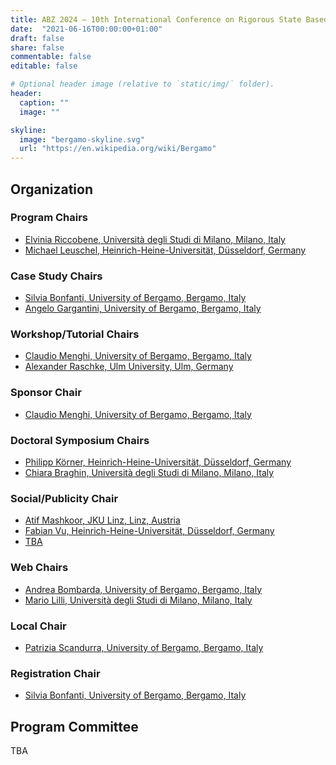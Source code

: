 ```yaml
---
title: ABZ 2024 – 10th International Conference on Rigorous State Based Methods
date:  "2021-06-16T00:00:00+01:00"
draft: false
share: false
commentable: false
editable: false

# Optional header image (relative to `static/img/` folder).
header:
  caption: ""
  image: ""

skyline: 
  image: "bergamo-skyline.svg"
  url: "https://en.wikipedia.org/wiki/Bergamo"
---
```


## Organization 

### Program Chairs

* [Elvinia Riccobene, Università degli Studi di Milano, Milano, Italy](https://riccobene.di.unimi.it/)
* [Michael Leuschel, Heinrich-Heine-Universität, Düsseldorf, Germany](https://www.cs.hhu.de/lehrstuehle-und-arbeitsgruppen/softwaretechnik-und-programmiersprachen/unser-team/team/leuschel)

### Case Study Chairs

* [Silvia Bonfanti, University of Bergamo, Bergamo, Italy](https://cs.unibg.it/bonfanti/)
* [Angelo Gargantini, University of Bergamo, Bergamo, Italy](https://cs.unibg.it/garganti/)

### Workshop/Tutorial Chairs

* [Claudio Menghi, University of Bergamo, Bergamo, Italy](https://claudiomenghi.github.io/)
* [Alexander Raschke, Ulm University, Ulm, Germany](https://www.uni-ulm.de/in/sp/team/dr-alexander-raschke/)

### Sponsor Chair

* [Claudio Menghi, University of Bergamo, Bergamo, Italy](https://claudiomenghi.github.io/)

### Doctoral Symposium Chairs

* [Philipp Körner, Heinrich-Heine-Universität, Düsseldorf, Germany](https://www.cs.hhu.de/lehrstuehle-und-arbeitsgruppen/softwaretechnik-und-programmiersprachen/unser-team/team/koerner)
* [Chiara Braghin, Università degli Studi di Milano, Milano, Italy](https://www.unimi.it/it/ugov/person/chiara-braghin)

### Social/Publicity Chair

* [Atif Mashkoor, JKU Linz, Linz, Austria](https://www.jku.at/en/institute-of-software-systems-engineering/about-us/team/atif-mashkoor/)
* [Fabian Vu, Heinrich-Heine-Universität, Düsseldorf, Germany](https://dblp.org/pid/253/4029.html)
* [TBA]()

### Web Chairs

* [Andrea Bombarda, University of Bergamo, Bergamo, Italy](https://cs.unibg.it/bombarda/)
* [Mario Lilli, Università degli Studi di Milano, Milano, Italy](https://scholar.google.com/citations?user=twr3edgAAAAJ&hl=en)

### Local Chair

* [Patrizia Scandurra, University of Bergamo, Bergamo, Italy](https://cs.unibg.it/scandurra/)

### Registration Chair

* [Silvia Bonfanti, University of Bergamo, Bergamo, Italy](https://cs.unibg.it/bonfanti/)

## Program Committee

TBA
